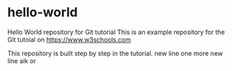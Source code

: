 # hello-world

Hello World repository for Git tutorial
This is an example repository for the Git tutoial on https://www.w3schools.com

This repository is built step by step in the tutorial.
new line
one more new line
aik or
